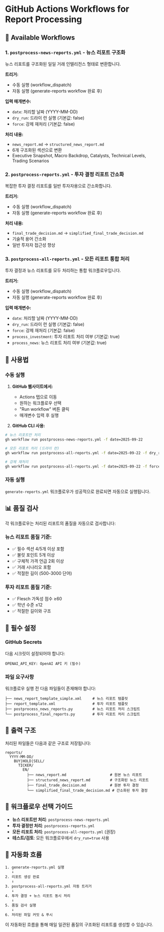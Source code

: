 # GitHub Actions Workflows for Report Processing

## 🚀 Available Workflows

### 1. `postprocess-news-reports.yml` - 뉴스 리포트 구조화
뉴스 리포트를 구조화된 일일 거래 인텔리전스 형태로 변환합니다.

**트리거:**
- 수동 실행 (workflow_dispatch)
- 자동 실행 (generate-reports workflow 완료 후)

**입력 매개변수:**
- `date`: 처리할 날짜 (YYYY-MM-DD)
- `dry_run`: 드라이 런 실행 (기본값: false)
- `force`: 강제 재처리 (기본값: false)

**처리 내용:**
- `news_report.md` → `structured_news_report.md`
- 6개 구조화된 섹션으로 변환
- Executive Snapshot, Macro Backdrop, Catalysts, Technical Levels, Trading Scenarios

### 2. `postprocess-reports.yml` - 투자 결정 리포트 간소화
복잡한 투자 결정 리포트를 일반 투자자용으로 간소화합니다.

**트리거:**
- 수동 실행 (workflow_dispatch)  
- 자동 실행 (generate-reports workflow 완료 후)

**처리 내용:**
- `final_trade_decision.md` → `simplified_final_trade_decision.md`
- 기술적 용어 간소화
- 일반 투자자 접근성 향상

### 3. `postprocess-all-reports.yml` - 모든 리포트 통합 처리
투자 결정과 뉴스 리포트를 모두 처리하는 통합 워크플로우입니다.

**트리거:**
- 수동 실행 (workflow_dispatch)
- 자동 실행 (generate-reports workflow 완료 후)

**입력 매개변수:**
- `date`: 처리할 날짜 (YYYY-MM-DD)
- `dry_run`: 드라이 런 실행 (기본값: false)
- `force`: 강제 재처리 (기본값: false)
- `process_investment`: 투자 리포트 처리 여부 (기본값: true)
- `process_news`: 뉴스 리포트 처리 여부 (기본값: true)

## 🔧 사용법

### 수동 실행

1. **GitHub 웹사이트에서:**
   - Actions 탭으로 이동
   - 원하는 워크플로우 선택
   - "Run workflow" 버튼 클릭
   - 매개변수 입력 후 실행

2. **GitHub CLI 사용:**
```bash
# 뉴스 리포트만 처리
gh workflow run postprocess-news-reports.yml -f date=2025-09-22

# 모든 리포트 처리 (드라이 런)
gh workflow run postprocess-all-reports.yml -f date=2025-09-22 -f dry_run=true

# 강제 재처리
gh workflow run postprocess-all-reports.yml -f date=2025-09-22 -f force=true
```

### 자동 실행

`generate-reports.yml` 워크플로우가 성공적으로 완료되면 자동으로 실행됩니다.

## 📊 품질 검사

각 워크플로우는 처리된 리포트의 품질을 자동으로 검사합니다:

### 뉴스 리포트 품질 기준:
- ✅ 필수 섹션 4/5개 이상 포함
- ✅ 불릿 포인트 5개 이상
- ✅ 구체적 가격 언급 2회 이상
- ✅ 거래 시나리오 포함
- ✅ 적절한 길이 (500-3000 단어)

### 투자 리포트 품질 기준:
- ✅ Flesch 가독성 점수 ≥60
- ✅ 학년 수준 ≤12
- ✅ 적절한 길이와 구조

## 🔐 필수 설정

### GitHub Secrets
다음 시크릿이 설정되어야 합니다:

```
OPENAI_API_KEY: OpenAI API 키 (필수)
```

### 파일 요구사항
워크플로우 실행 전 다음 파일들이 존재해야 합니다:

```
├── news_report_template_simple.xml     # 뉴스 리포트 템플릿
├── report_template.xml                 # 투자 리포트 템플릿  
├── postprocess_news_reports.py         # 뉴스 리포트 처리 스크립트
└── postprocess_final_reports.py        # 투자 리포트 처리 스크립트
```

## 📁 출력 구조

처리된 파일들은 다음과 같은 구조로 저장됩니다:

```
reports/
  YYYY-MM-DD/
    BUY|HOLD|SELL/
      TICKER/
        EN/
          ├── news_report.md                    # 원본 뉴스 리포트
          ├── structured_news_report.md         # 구조화된 뉴스 리포트
          ├── final_trade_decision.md           # 원본 투자 결정
          └── simplified_final_trade_decision.md # 간소화된 투자 결정
```

## 🎯 워크플로우 선택 가이드

- **뉴스 리포트만 처리**: `postprocess-news-reports.yml`
- **투자 결정만 처리**: `postprocess-reports.yml`  
- **모든 리포트 처리**: `postprocess-all-reports.yml` (권장)
- **테스트/검토**: 모든 워크플로우에서 `dry_run=true` 사용

## 🔄 자동화 흐름

```
1. generate-reports.yml 실행
   ↓
2. 리포트 생성 완료
   ↓  
3. postprocess-all-reports.yml 자동 트리거
   ↓
4. 투자 결정 + 뉴스 리포트 동시 처리
   ↓
5. 품질 검사 실행
   ↓
6. 처리된 파일 커밋 & 푸시
```

이 자동화된 흐름을 통해 매일 일관된 품질의 구조화된 리포트를 생성할 수 있습니다.